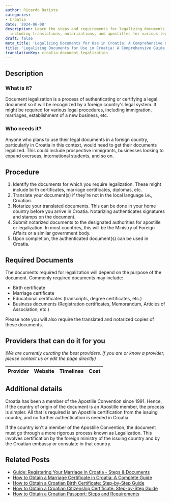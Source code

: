 ```yaml
---
author: Ricardo Batista
categories:
- Croatia
date: '2024-06-08'
description: Learn the steps and requirements for legalizing documents for Croatia,
  including translations, notarizations, and apostilles for various legal procedures.
draft: false
meta_title: 'Legalizing Documents for Use in Croatia: A Comprehensive Guide'
title: 'Legalizing Documents for Use in Croatia: A Comprehensive Guide'
translationKey: croatia-document_legalization
---
```


## Description
### What is it?
Document legalization is a process of authenticating or certifying a legal document so it will be recognized by a foreign country's legal system. It might be required for various legal procedures, including immigration, marriages, establishment of a new business, etc.

### Who needs it?
Anyone who plans to use their legal documents in a foreign country, particularly in Croatia in this context, would need to get their documents legalized. This could include prospective immigrants, businesses looking to expand overseas, international students, and so on. 

## Procedure

1. Identify the documents for which you require legalization. These might include birth certificates, marriage certificates, diplomas, etc. 
2. Translate your document(s) if they're not in the local language i.e., Croatian. 
3. Notarize your translated documents. This can be done in your home country before you arrive in Croatia. Notarizing authenticates signatures and stamps on the document.
4. Submit notarized documents to the designated authorities for apostille or legalization. In most countries, this will be the Ministry of Foreign Affairs or a similar government body.
5. Upon completion, the authenticated document(s) can be used in Croatia.

## Required Documents

The documents required for legalization will depend on the purpose of the document. Commonly required documents may include:

- Birth certificate
- Marriage certificate
- Educational certificates (transcripts, degree certificates, etc.) 
- Business documents (Registration certificates, Memorandum, Articles of Association, etc.)

Please note you will also require the translated and notarized copies of these documents.

## Providers that can do it for you

_(We are currently curating the best providers. If you are or know a provider, please contact us or edit the page directly)_

| Provider        |     Website     |     Timelines    |       Cost      |
| --------------- | --------------- |  :-------------: | :-------------: |

## Additional details

Croatia has been a member of the Apostille Convention since 1991. Hence, if the country of origin of the document is an Apostille member, the process is simpler. All that is required is an Apostille certification from the issuing country, and no further authentication is needed in Croatia.

If the country isn't a member of the Apostille Convention, the document must go through a more rigorous process known as Legalization. This involves certification by the foreign ministry of the issuing country and by the Croatian embassy or consulate in that country.


## Related Posts

- [Guide: Registering Your Marriage in Croatia - Steps & Documents](https://tramitit.com/guides/croatia/entry_into_the_marriage_register/)
- [How to Obtain a Marriage Certificate in Croatia: A Complete Guide](https://tramitit.com/guides/croatia/issuance_of_marriage_certificate/)
- [How to Obtain a Croatian Birth Certificate: Step-by-Step Guide](https://tramitit.com/guides/croatia/issuance_of_birth_certificate/)
- [How to Obtain a Croatian Citizenship Certificate: Step-by-Step Guide](https://tramitit.com/guides/croatia/issuance_of_citizenship_certificate/)
- [How to Obtain a Croatian Passport: Steps and Requirements](https://tramitit.com/guides/croatia/issuance_of_passport/)